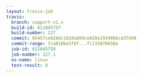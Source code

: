 ```yaml
---
layout: travis-job
travis:
  branch: support-v1.x
  build-id: 611045757
  build-number: 227
  commit: 05457ce028dc1810a809ce020a1939966cd37d49
  commit-range: 7ca810be3f6f...fc115078658e
  job-id: 611045758
  job-number: 227.1
  os-name: linux
  test-result: 0
---
```

